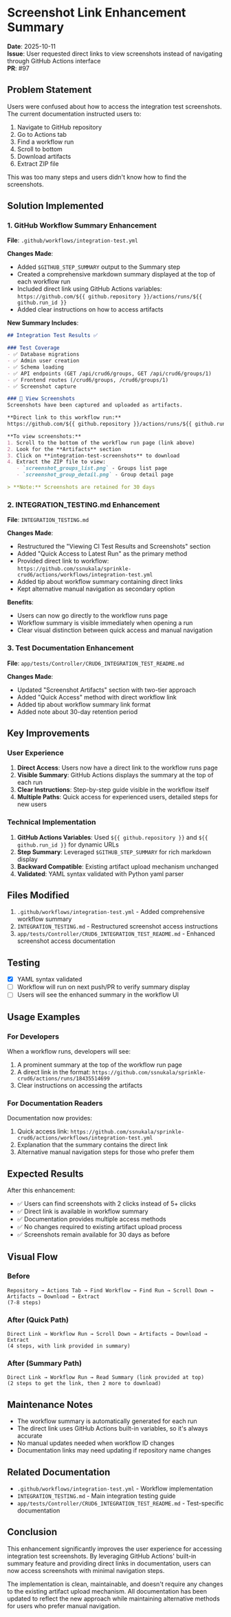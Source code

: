 # Screenshot Link Enhancement Summary

**Date**: 2025-10-11  
**Issue**: User requested direct links to view screenshots instead of navigating through GitHub Actions interface  
**PR**: #97

## Problem Statement

Users were confused about how to access the integration test screenshots. The current documentation instructed users to:
1. Navigate to GitHub repository
2. Go to Actions tab
3. Find a workflow run
4. Scroll to bottom
5. Download artifacts
6. Extract ZIP file

This was too many steps and users didn't know how to find the screenshots.

## Solution Implemented

### 1. GitHub Workflow Summary Enhancement

**File**: `.github/workflows/integration-test.yml`

**Changes Made**:
- Added `$GITHUB_STEP_SUMMARY` output to the Summary step
- Created a comprehensive markdown summary displayed at the top of each workflow run
- Included direct link using GitHub Actions variables: `https://github.com/${{ github.repository }}/actions/runs/${{ github.run_id }}`
- Added clear instructions on how to access artifacts

**New Summary Includes**:
```markdown
## Integration Test Results ✅

### Test Coverage
- ✅ Database migrations
- ✅ Admin user creation
- ✅ Schema loading
- ✅ API endpoints (GET /api/crud6/groups, GET /api/crud6/groups/1)
- ✅ Frontend routes (/crud6/groups, /crud6/groups/1)
- ✅ Screenshot capture

### 📸 View Screenshots
Screenshots have been captured and uploaded as artifacts.

**Direct link to this workflow run:**
https://github.com/${{ github.repository }}/actions/runs/${{ github.run_id }}

**To view screenshots:**
1. Scroll to the bottom of the workflow run page (link above)
2. Look for the **Artifacts** section
3. Click on **integration-test-screenshots** to download
4. Extract the ZIP file to view:
   - `screenshot_groups_list.png` - Groups list page
   - `screenshot_group_detail.png` - Group detail page

> **Note:** Screenshots are retained for 30 days
```

### 2. INTEGRATION_TESTING.md Enhancement

**File**: `INTEGRATION_TESTING.md`

**Changes Made**:
- Restructured the "Viewing CI Test Results and Screenshots" section
- Added "Quick Access to Latest Run" as the primary method
- Provided direct link to workflow: `https://github.com/ssnukala/sprinkle-crud6/actions/workflows/integration-test.yml`
- Added tip about workflow summary containing direct links
- Kept alternative manual navigation as secondary option

**Benefits**:
- Users can now go directly to the workflow runs page
- Workflow summary is visible immediately when opening a run
- Clear visual distinction between quick access and manual navigation

### 3. Test Documentation Enhancement

**File**: `app/tests/Controller/CRUD6_INTEGRATION_TEST_README.md`

**Changes Made**:
- Updated "Screenshot Artifacts" section with two-tier approach
- Added "Quick Access" method with direct workflow link
- Added tip about workflow summary link format
- Added note about 30-day retention period

## Key Improvements

### User Experience
1. **Direct Access**: Users now have a direct link to the workflow runs page
2. **Visible Summary**: GitHub Actions displays the summary at the top of each run
3. **Clear Instructions**: Step-by-step guide visible in the workflow itself
4. **Multiple Paths**: Quick access for experienced users, detailed steps for new users

### Technical Implementation
1. **GitHub Actions Variables**: Used `${{ github.repository }}` and `${{ github.run_id }}` for dynamic URLs
2. **Step Summary**: Leveraged `$GITHUB_STEP_SUMMARY` for rich markdown display
3. **Backward Compatible**: Existing artifact upload mechanism unchanged
4. **Validated**: YAML syntax validated with Python yaml parser

## Files Modified

1. `.github/workflows/integration-test.yml` - Added comprehensive workflow summary
2. `INTEGRATION_TESTING.md` - Restructured screenshot access instructions
3. `app/tests/Controller/CRUD6_INTEGRATION_TEST_README.md` - Enhanced screenshot access documentation

## Testing

- [x] YAML syntax validated
- [ ] Workflow will run on next push/PR to verify summary display
- [ ] Users will see the enhanced summary in the workflow UI

## Usage Examples

### For Developers
When a workflow runs, developers will see:
1. A prominent summary at the top of the workflow run page
2. A direct link in the format: `https://github.com/ssnukala/sprinkle-crud6/actions/runs/18435514699`
3. Clear instructions on accessing the artifacts

### For Documentation Readers
Documentation now provides:
1. Quick access link: `https://github.com/ssnukala/sprinkle-crud6/actions/workflows/integration-test.yml`
2. Explanation that the summary contains the direct link
3. Alternative manual navigation steps for those who prefer them

## Expected Results

After this enhancement:
- ✅ Users can find screenshots with 2 clicks instead of 5+ clicks
- ✅ Direct link is available in workflow summary
- ✅ Documentation provides multiple access methods
- ✅ No changes required to existing artifact upload process
- ✅ Screenshots remain available for 30 days as before

## Visual Flow

### Before
```
Repository → Actions Tab → Find Workflow → Find Run → Scroll Down → Artifacts → Download → Extract
(7-8 steps)
```

### After (Quick Path)
```
Direct Link → Workflow Run → Scroll Down → Artifacts → Download → Extract
(4 steps, with link provided in summary)
```

### After (Summary Path)
```
Direct Link → Workflow Run → Read Summary (link provided at top)
(2 steps to get the link, then 2 more to download)
```

## Maintenance Notes

- The workflow summary is automatically generated for each run
- The direct link uses GitHub Actions built-in variables, so it's always accurate
- No manual updates needed when workflow ID changes
- Documentation links may need updating if repository name changes

## Related Documentation

- `.github/workflows/integration-test.yml` - Workflow implementation
- `INTEGRATION_TESTING.md` - Main integration testing guide
- `app/tests/Controller/CRUD6_INTEGRATION_TEST_README.md` - Test-specific documentation

## Conclusion

This enhancement significantly improves the user experience for accessing integration test screenshots. By leveraging GitHub Actions' built-in summary feature and providing direct links in documentation, users can now access screenshots with minimal navigation steps.

The implementation is clean, maintainable, and doesn't require any changes to the existing artifact upload mechanism. All documentation has been updated to reflect the new approach while maintaining alternative methods for users who prefer manual navigation.
